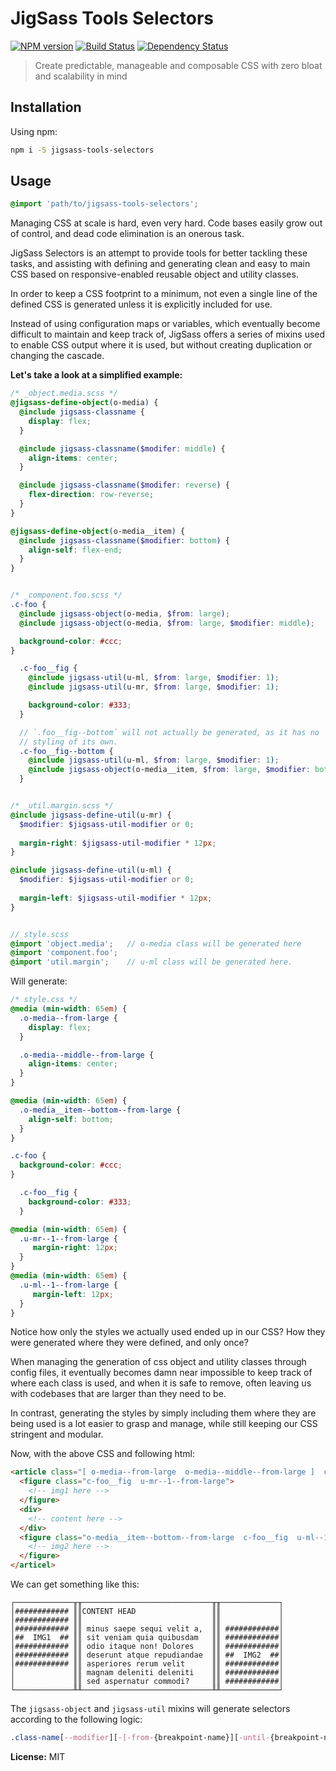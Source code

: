 # JigSass Tools Selectors
[![NPM version][npm-image]][npm-url]  [![Build Status][travis-image]][travis-url] [![Dependency Status][daviddm-image]][daviddm-url]   

 > Create predictable, manageable and composable CSS with zero bloat and scalability in mind 

## Installation

Using npm:

```sh
npm i -S jigsass-tools-selectors
```

## Usage

```scss
@import 'path/to/jigsass-tools-selectors';
```

Managing CSS at scale is hard, even very hard. Code bases easily grow out of control,
and dead code elimination is an onerous task.

JigSass Selectors is an attempt to provide tools for better tackling these tasks,
and assisting with defining and generating clean and easy to main CSS based on responsive-enabled 
reusable object and utility classes.

In order to keep a CSS footprint to a minimum, not even a single line of the defined CSS
is generated unless it is explicitly included for use.

Instead of using configuration maps or variables, which eventually become difficult to maintain 
and keep track of, JigSass offers a series of mixins used to enable CSS output where it is used, 
but without creating duplication or changing the cascade.

**Let's take a look at a simplified example:**

```scss
/* _object.media.scss */
@jigsass-define-object(o-media) {
  @include jigsass-classname {
    display: flex;
  }

  @include jigsass-classname($modifer: middle) {
    align-items: center;
  }

  @include jigsass-classname($modifer: reverse) {
    flex-direction: row-reverse;
  }
}

@jigsass-define-object(o-media__item) {
  @include jigsass-classname($modifier: bottom) {
    align-self: flex-end;
  }
} 


/* _component.foo.scss */
.c-foo {
  @include jigsass-object(o-media, $from: large);
  @include jigsass-object(o-media, $from: large, $modifier: middle);

  background-color: #ccc;
}

  .c-foo__fig {
    @include jigsass-util(u-ml, $from: large, $modifier: 1);
    @include jigsass-util(u-mr, $from: large, $modifier: 1);

    background-color: #333;
  }

  // `.foo__fig--bottom` will not actually be generated, as it has no
  // styling of its own.
  .c-foo__fig--bottom {
    @include jigsass-util(u-ml, $from: large, $modifier: 1);
    @include jigsass-object(o-media__item, $from: large, $modifier: bottom);
  }


/* _util.margin.scss */
@include jigsass-define-util(u-mr) {
  $modifier: $jigsass-util-modifier or 0;
  
  margin-right: $jigsass-util-modifier * 12px;
}

@include jigsass-define-util(u-ml) {
  $modifier: $jigsass-util-modifier or 0;
  
  margin-left: $jigsass-util-modifier * 12px;
}


// style.scss
@import 'object.media';   // o-media class will be generated here
@import 'component.foo';
@import 'util.margin';    // u-ml class will be generated here.
```

Will generate:
```css
/* style.css */
@media (min-width: 65em) {
  .o-media--from-large {
    display: flex;
  }

  .o-media--middle--from-large {
    align-items: center;
  }
}

@media (min-width: 65em) {
  .o-media__item--bottom--from-large {
    align-self: bottom;
  }
}

.c-foo {
  background-color: #ccc;
}

  .c-foo__fig {
    background-color: #333;
  }

@media (min-width: 65em) {
  .u-mr--1--from-large {
     margin-right: 12px;
  }
}
@media (min-width: 65em) {
  .u-ml--1--from-large {
     margin-left: 12px;
  }
}
```

Notice how only the styles we actually used ended up in our CSS? How they were generated 
where they were defined, and only once?

When managing the generation of css object and utility classes through config files, it eventually 
becomes damn near impossible to keep track of where each class is used, and when it is safe to
remove, often leaving us with codebases that are larger than they need to be.

In contrast, generating the styles by simply including them where they are being used is a lot 
easier to grasp and manage, while still keeping our CSS stringent and modular.

Now, with the above CSS and following html:
```html
<article class="[ o-media--from-large  o-media--middle--from-large ]  c-foo">
  <figure class="c-foo__fig  u-mr--1--from-large">
    <!-- img1 here -->  
  </figure>
  <div>
    <!-- content here -->
  </div>
  <figure class="o-media__item--bottom--from-large  c-foo__fig  u-ml--1--from-large">
    <!-- img2 here -->  
  </figure>
</articel>
```

We can get something like this:
```
┌─────────────╥╥─────────────────────────────╥╥─────────────┐
│############ ║║CONTENT HEAD                 ║║             │
│############ ║║                             ║║             │
│############ ║║ minus saepe sequi velit a,  ║║ ############│
│##  IMG1  ## ║║ sit veniam quia quibusdam   ║║ ############│
│############ ║║ odio itaque non! Dolores    ║║ ############│
│############ ║║ deserunt atque repudiandae  ║║ ##  IMG2  ##│
│############ ║║ asperiores rerum velit      ║║ ############│
│             ║║ magnam deleniti deleniti    ║║ ############│
│             ║║ sed aspernatur commodi?     ║║ ############│
└─────────────╨╨─────────────────────────────╨╨─────────────┘
```

The `jigsass-object` and `jigsass-util` mixins will generate selectors according to the following 
logic:

```scss
.class-name[--modifier][-[-from-{breakpoint-name}][-until-{breakpoint-name}][-misc-{breakpoint-name}]]
```


**License:** MIT


[npm-image]: https://badge.fury.io/js/jigsass-tools-selectors.svg
[npm-url]: https://npmjs.org/package/jigsass-tools-selectors

[travis-image]: https://travis-ci.org/TxHawks/jigsass-tools-selectors.svg?branch=master
[travis-url]: https://travis-ci.org/TxHawks/jigsass-tools-selectors
[daviddm-image]: https://david-dm.org/TxHawks/jigsass-tools-selectors.svg?theme=shields.io
[daviddm-url]: https://david-dm.org/TxHawks/jigsass-tools-selectors
